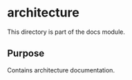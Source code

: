 # architecture

This directory is part of the docs module.

## Purpose

Contains architecture documentation.
